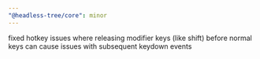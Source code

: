 ```yaml
---
"@headless-tree/core": minor
---
```


fixed hotkey issues where releasing modifier keys (like shift) before normal keys can cause issues with subsequent keydown events
